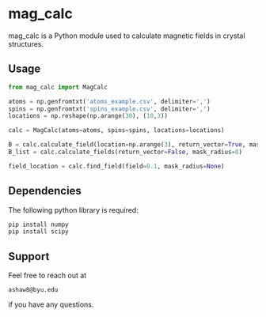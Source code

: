 # mag_calc

mag_calc is a Python module used to calculate magnetic fields in crystal structures.

## Usage

```python
from mag_calc import MagCalc

atoms = np.genfromtxt('atoms_example.csv', delimiter=',')
spins = np.genfromtxt('spins_example.csv', delimiter=',')
locations = np.reshape(np.arange(30), (10,3))

calc = MagCalc(atoms=atoms, spins=spins, locations=locations)

B = calc.calculate_field(location=np.arange(3), return_vector=True, mask_radius=None)
B_list = calc.calculate_fields(return_vector=False, mask_radius=8)

field_location = calc.find_field(field=0.1, mask_radius=None)
```

## Dependencies

The following python library is required:

```bash
pip install numpy
pip install scipy
```

## Support

Feel free to reach out at
```
ashaw8@byu.edu
```
if you have any questions.
